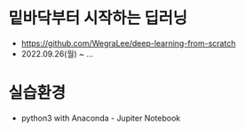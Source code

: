 # 밑바닥부터 시작하는 딥러닝
- https://github.com/WegraLee/deep-learning-from-scratch
- 2022.09.26(월) ~ ...

# 실습환경
- python3 with Anaconda - Jupiter Notebook
